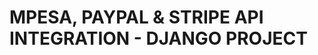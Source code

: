 MPESA, PAYPAL & STRIPE API INTEGRATION - DJANGO PROJECT
=======================================================
